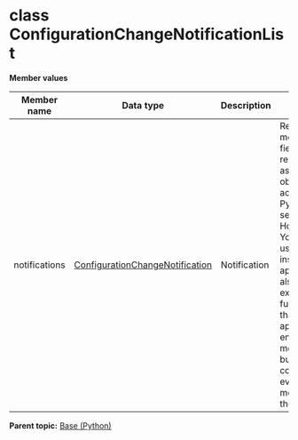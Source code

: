 # class ConfigurationChangeNotificationList

 **Member values** 

|Member name|Data type|Description|Usage|
|-----------|---------|-----------|-----|
|notifications| [ConfigurationChangeNotification](ConfigurationChangeNotification.md#)|Notification|Repeated message fields are represented as an object that acts like a Python sequence. However, You must use add\(\) instead of append\(\). It also has an extend\(\) function that appends an entire list of messages, but makes a copy of every message in the list.|

**Parent topic:** [Base \(Python\)](../../summary_pages/Base.md)

